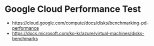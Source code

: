 # Google Cloud Performance Test
- https://cloud.google.com/compute/docs/disks/benchmarking-pd-performance
- https://docs.microsoft.com/ko-kr/azure/virtual-machines/disks-benchmarks
